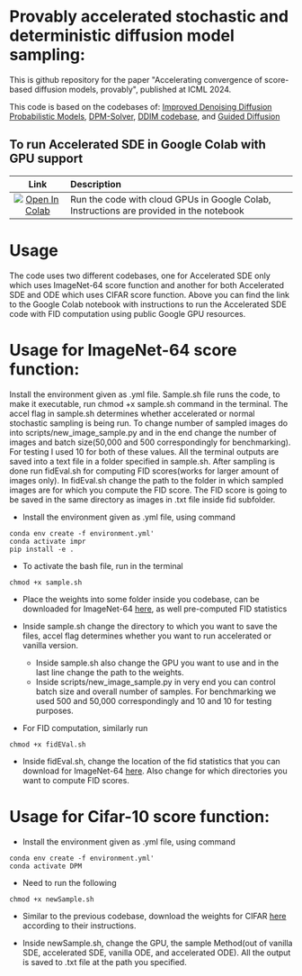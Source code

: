 # Provably accelerated stochastic and deterministic diffusion model sampling:

This is github repository for the paper "Accelerating convergence of score-based diffusion models, provably", published at ICML 2024. 

This code is based on the codebases of: [Improved Denoising Diffusion Probabilistic Models](https://arxiv.org/abs/2102.09672), [DPM-Solver](https://github.com/LuChengTHU/dpm-solver), [DDIM codebase](https://github.com/ermongroup/ddim), and [Guided Diffusion](https://arxiv.org/abs/2105.05233)

## To run Accelerated SDE in Google Colab with GPU support
| Link | Description|
|:----:|:-----|
|[![Open In Colab](https://colab.research.google.com/assets/colab-badge.svg)](https://colab.research.google.com/drive/1Y-lUCo5_M6H7HZSUhmXiu4yvWS68Ro4B#scrollTo=duxfFwfNFZwF)  | Run the code with cloud GPUs in Google Colab, Instructions are provided in the notebook |

<!-- 
# Accelerated SDE sampler 

The vanilla SDE samplers has convergence rate of $O(1/\sqrt{T})$: and read as the following:

$$
\begin{equation}
    Y_{t-1}=\frac{1}{\sqrt{\alpha_{t}}}\Big(Y_{t}+(1-\alpha_{t})s_{t}(Y_{t})+\sqrt{1-\alpha_{t}}Z_{t}\Big),  \quad t=T,\dots,1
    \tag{1}
\end{equation}
$$

Our proposed **accelerated SDE** sampling has the improved convergence rate of $O(1/T)$ and adopts the following update rule:

$$
\begin{align} 
    Y_{t}^+ &= \Phi_t(Y_t,Z_t), \\
    Y_{t-1} &= \Psi_t(Y_t^+, Z_t^+) 
\end{align}
$$

where

$$
\begin{align}
    t &= T, \ldots, 1, \\
    Z_t, Z_t^+ &\sim \mathcal{N}(0, I_d) \quad \text{i.i.d.}
\end{align}
$$

Where the two steps of the sampling are defined as follows: 
$$
\begin{equation}
    \Phi_t(x,z) = x + \sqrt{\frac{1 - \alpha_t}{2}} z, \quad
    \Psi_{t}(y,z) = \frac{1}{\sqrt{\alpha_{t}}}\bigg(y + (1-\alpha_{t})s_t(y)\bigg) + \sqrt{\frac{1 - \alpha_t}{2}} z.
\end{equation}
$$

# Accelerated ODE sampler 

The formula for Vanilla ODE sampler with the convergence rate of convergence rate of $O(1/T)$

$$
\begin{align}
    & X(\overline{\alpha}_{t-1}) \approx \frac{1}{\sqrt{\alpha_{t}}}X(\overline{\alpha}_{t}) + \left(\sqrt{1-\overline{\alpha}_{t-1}}-\frac{\sqrt{1-\overline{\alpha}_{t}}}{\sqrt{\alpha}_{t}}\right)\epsilon_{t}(X_{t}) \tag{4}
\end{align}
$$

The formula for Accelerated ODE sampler with improved theoretical convergence rate of $O(1/T^2)$

$$
\begin{align}
    & X(\overline{\alpha}_{t-1}) \approx \frac{1}{\sqrt{\alpha_{t}}}X(\overline{\alpha}_{t}) + \left(\sqrt{1-\overline{\alpha}_{t-1}}-\frac{\sqrt{1-\overline{\alpha}_{t}}}{\sqrt{\alpha}_{t}}\right)\epsilon_{t}(X_{t}) + \left(\frac{\sqrt{\overline{\alpha}_{t-1}}}{\overline{\alpha}_{t} - \overline{\alpha}_{t+1}}\right)\left(\overline{\alpha}_{t}\frac{\sqrt{1-\overline{\alpha}_{t-1}}}{\sqrt{\overline{\alpha}_{t-1}}} + \arcsin\sqrt{\overline{\alpha}_{t-1}} - \overline{\alpha}_{t}\frac{\sqrt{1-\overline{\alpha}_{t}}}{\sqrt{\overline{\alpha}_{t}}} - \arcsin\sqrt{\overline{\alpha}_{t}}\right)(\epsilon_{t+1}(X_{t+1})-\epsilon_{t}(X_{t})). \tag{5}
\end{align}
$$ -->


# Usage

The code uses two different codebases, one for Accelerated SDE only which uses ImageNet-64 score function and another for both Accelerated SDE and ODE which uses CIFAR score function. Above you can find the link to the Google Colab notebook with instructions to run the Accelerated SDE code with FID computation using public Google GPU resources.  

# Usage for ImageNet-64 score function:


Install the environment given as .yml file. Sample.sh file runs the code, to make it executable, run chmod +x sample.sh command in the terminal. The accel flag in sample.sh determines whether accelerated or normal stochastic sampling is being run. To change number of sampled images do into scripts/new_image_sample.py and in the end change the number of images and batch size(50,000 and 500 correspondingly for benchmarking). For testing I used 10 for both of these values. All the terminal outputs are saved into a text file in a folder specified in sample.sh. After sampling is done run fidEval.sh for computing FID scores(works for larger amount of images only). In fidEval.sh change the path to the folder in which sampled images are for which you compute the FID score. The FID score is going to be saved in the same directory as images in .txt file inside fid subfolder. 


* Install the environment given as .yml file, using command
```
conda env create -f environment.yml'
conda activate impr 
pip install -e .
```

* To activate the bash file, run in the terminal
```
chmod +x sample.sh 
```
* Place the weights into some folder inside you codebase, can be downloaded for ImageNet-64 [here](https://github.com/LuChengTHU/dpm-solver/tree/main/examples/ddpm_and_guided-diffusion), as well pre-computed FID statistics

* Inside sample.sh change the directory to which you want to save the files, accel flag determines whether you want to run accelerated or vanilla version.
    * Inside sample.sh also change the GPU you want to use and in the last line change the path to the weights.
    * Inside scripts/new_image_sample.py in very end you can control batch size and overall number of samples. For benchmarking we used 500 and 50,000 correspondingly and 10 and 10 for testing purposes.

* For FID computation, similarly run

```
chmod +x fidEVal.sh 
```

* Inside fidEval.sh, change the location of the fid statistics that you can download for ImageNet-64 [here](https://github.com/LuChengTHU/dpm-solver/tree/main/examples/ddpm_and_guided-diffusion). Also change for which directories you want to compute FID scores.


# Usage for Cifar-10 score function:

* Install the environment given as .yml file, using command
```
conda env create -f environment.yml'
conda activate DPM
```

* Need to run the following

```
chmod +x newSample.sh 
```

* Similar to the previous codebase, download the weights for CIFAR [here](https://github.com/LuChengTHU/dpm-solver/tree/main/examples/) according to their instructions. 

* Inside newSample.sh, change the GPU, the sample Method(out of vanilla SDE, accelerated SDE, vanilla ODE, and accelerated ODE). All the output is saved to .txt file at the path you specified. 